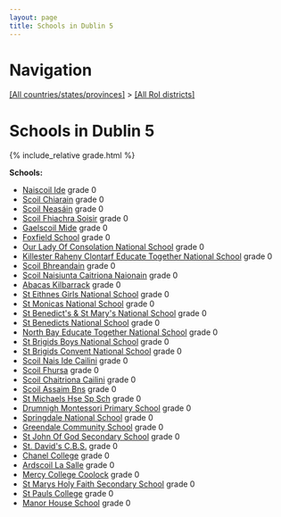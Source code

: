 ```yaml
---
layout: page
title: Schools in Dublin 5
---
```

# Navigation

[[All countries/states/provinces]](../..) > [[All RoI districts]](..)

# Schools in Dublin 5

{% include_relative grade.html %}

**Schools:**

- [Naiscoil Ide](Naiscoil_Ide.md) grade 0
- [Scoil Chiarain](Scoil_Chiarain.md) grade 0
- [Scoil Neasáin](Scoil_Neasáin.md) grade 0
- [Scoil Fhiachra Soisir](Scoil_Fhiachra_Soisir.md) grade 0
- [Gaelscoil Mide](Gaelscoil_Mide.md) grade 0
- [Foxfield School](Foxfield_School.md) grade 0
- [Our Lady Of Consolation National School](Our_Lady_Of_Consolation_National_School.md) grade 0
- [Killester Raheny Clontarf Educate Together National School](Killester_Raheny_Clontarf_Educate_Together_National_School.md) grade 0
- [Scoil Bhreandain](Scoil_Bhreandain.md) grade 0
- [Scoil Naisiunta Caitriona Naionain](Scoil_Naisiunta_Caitriona_Naionain.md) grade 0
- [Abacas Kilbarrack](Abacas_Kilbarrack.md) grade 0
- [St Eithnes Girls National School](St_Eithnes_Girls_National_School.md) grade 0
- [St Monicas National School](St_Monicas_National_School.md) grade 0
- [St Benedict's & St Mary's National School](St_Benedict's_&_St_Mary's_National_School.md) grade 0
- [St Benedicts National School](St_Benedicts_National_School.md) grade 0
- [North Bay Educate Together National School](North_Bay_Educate_Together_National_School.md) grade 0
- [St Brigids Boys National School](St_Brigids_Boys_National_School.md) grade 0
- [St Brigids Convent National School](St_Brigids_Convent_National_School.md) grade 0
- [Scoil Nais Ide Cailini](Scoil_Nais_Ide_Cailini.md) grade 0
- [Scoil Fhursa](Scoil_Fhursa.md) grade 0
- [Scoil Chaitriona Cailini](Scoil_Chaitriona_Cailini.md) grade 0
- [Scoil Assaim Bns](Scoil_Assaim_Bns.md) grade 0
- [St Michaels Hse Sp Sch](St_Michaels_Hse_Sp_Sch.md) grade 0
- [Drumnigh Montessori Primary School](Drumnigh_Montessori_Primary_School.md) grade 0
- [Springdale National School](Springdale_National_School.md) grade 0
- [Greendale Community School](Greendale_Community_School.md) grade 0
- [St John Of God Secondary School](St_John_Of_God_Secondary_School.md) grade 0
- [St. David's C.B.S.](St._David's_C.B.S..md) grade 0
- [Chanel College](Chanel_College.md) grade 0
- [Ardscoil La Salle](Ardscoil_La_Salle.md) grade 0
- [Mercy College Coolock](Mercy_College_Coolock.md) grade 0
- [St Marys Holy Faith Secondary School](St_Marys_Holy_Faith_Secondary_School.md) grade 0
- [St Pauls College](St_Pauls_College.md) grade 0
- [Manor House School](Manor_House_School.md) grade 0
